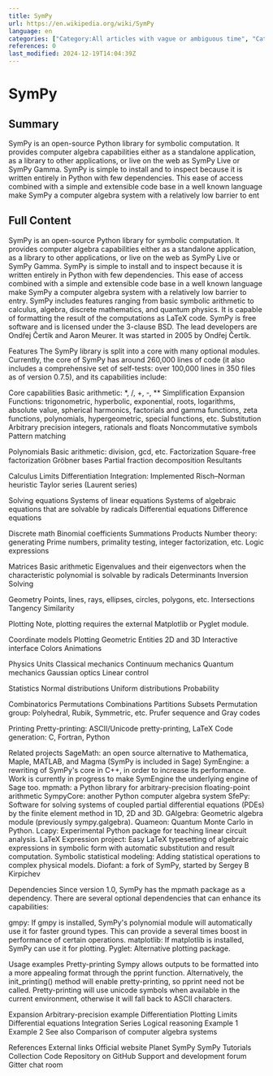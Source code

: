 ```yaml
---
title: SymPy
url: https://en.wikipedia.org/wiki/SymPy
language: en
categories: ["Category:All articles with vague or ambiguous time", "Category:Articles with example Python (programming language) code", "Category:Articles with short description", "Category:Computer algebra system software for Linux", "Category:Computer algebra system software for Windows", "Category:Computer algebra system software for macOS", "Category:Free computer algebra systems", "Category:Free mathematics software", "Category:Free software programmed in Python", "Category:Python (programming language) scientific libraries", "Category:Short description is different from Wikidata", "Category:Vague or ambiguous time from August 2021"]
references: 0
last_modified: 2024-12-19T14:04:39Z
---
```


# SymPy

## Summary

SymPy is an open-source Python library for symbolic computation. It provides computer algebra capabilities either as a standalone application, as a library to other applications, or live on the web as SymPy Live or SymPy Gamma. SymPy is simple to install and to inspect because it is written entirely in Python with few dependencies. This ease of access combined with a simple and extensible code base in a well known language make SymPy a computer algebra system with a relatively low barrier to ent

## Full Content

SymPy is an open-source Python library for symbolic computation. It provides computer algebra capabilities either as a standalone application, as a library to other applications, or live on the web as SymPy Live or SymPy Gamma. SymPy is simple to install and to inspect because it is written entirely in Python with few dependencies. This ease of access combined with a simple and extensible code base in a well known language make SymPy a computer algebra system with a relatively low barrier to entry.
SymPy includes features ranging from basic symbolic arithmetic to calculus, algebra, discrete mathematics, and quantum physics. It is capable of formatting the result of the computations as LaTeX code.
SymPy is free software and is licensed under the 3-clause BSD. The lead developers are Ondřej Čertík and Aaron Meurer. It was started in 2005 by Ondřej Čertík.

Features
The SymPy library is split into a core with many optional modules.
Currently, the core of SymPy has around 260,000 lines of code (it also includes a comprehensive set of self-tests: over 100,000 lines in 350 files as of version 0.7.5), and its capabilities include:

Core capabilities
Basic arithmetic: *, /, +, -, **
Simplification
Expansion
Functions: trigonometric, hyperbolic, exponential, roots, logarithms, absolute value, spherical harmonics, factorials and gamma functions, zeta functions, polynomials, hypergeometric, special functions, etc.
Substitution
Arbitrary precision integers, rationals and floats
Noncommutative symbols
Pattern matching

Polynomials
Basic arithmetic: division, gcd, etc.
Factorization
Square-free factorization
Gröbner bases
Partial fraction decomposition
Resultants

Calculus
Limits
Differentiation
Integration: Implemented Risch–Norman heuristic
Taylor series (Laurent series)

Solving equations
Systems of linear equations
Systems of algebraic equations that are solvable by radicals
Differential equations
Difference equations

Discrete math
Binomial coefficients
Summations
Products
Number theory: generating Prime numbers, primality testing, integer factorization, etc.
Logic expressions

Matrices
Basic arithmetic
Eigenvalues and their eigenvectors when the characteristic polynomial is solvable by radicals
Determinants
Inversion
Solving

Geometry
Points, lines, rays, ellipses, circles, polygons, etc.
Intersections
Tangency
Similarity

Plotting
Note, plotting requires the external Matplotlib or Pyglet module.

Coordinate models
Plotting Geometric Entities
2D and 3D
Interactive interface
Colors
Animations

Physics
Units
Classical mechanics
Continuum mechanics
Quantum mechanics
Gaussian optics
Linear control

Statistics
Normal distributions
Uniform distributions
Probability

Combinatorics
Permutations
Combinations
Partitions
Subsets
Permutation group: Polyhedral, Rubik, Symmetric, etc.
Prufer sequence and Gray codes

Printing
Pretty-printing: ASCII/Unicode pretty-printing, LaTeX
Code generation: C, Fortran, Python

Related projects
SageMath: an open source alternative to Mathematica, Maple, MATLAB, and Magma (SymPy is included in Sage)
SymEngine: a rewriting of SymPy's core in C++, in order to increase its performance. Work is currently in progress to make SymEngine the underlying engine of Sage too.
mpmath: a Python library for arbitrary-precision floating-point arithmetic
SympyCore: another Python computer algebra system
SfePy: Software for solving systems of coupled partial differential equations (PDEs) by the finite element method in 1D, 2D and 3D.
GAlgebra: Geometric algebra module (previously sympy.galgebra).
Quameon: Quantum Monte Carlo in Python.
Lcapy: Experimental Python package for teaching linear circuit analysis.
LaTeX Expression project: Easy LaTeX typesetting of algebraic expressions in symbolic form with automatic substitution and result computation.
Symbolic statistical modeling: Adding statistical operations to complex physical models.
Diofant: a fork of SymPy, started by Sergey B Kirpichev

Dependencies
Since version 1.0, SymPy has the mpmath package as a dependency.
There are several optional dependencies that can enhance its capabilities:

gmpy: If gmpy is installed, SymPy's polynomial module will automatically use it for faster ground types. This can provide a several times boost in performance of certain operations.
matplotlib: If matplotlib is installed, SymPy can use it for plotting.
Pyglet: Alternative plotting package.

Usage examples
Pretty-printing
Sympy allows outputs to be formatted into a more appealing format through the pprint function. Alternatively, the init_printing() method will enable pretty-printing, so pprint need not be called. Pretty-printing will use unicode symbols when available in the current environment, otherwise it will fall back to ASCII characters.

Expansion
Arbitrary-precision example
Differentiation
Plotting
Limits
Differential equations
Integration
Series
Logical reasoning
Example 1
Example 2
See also
Comparison of computer algebra systems

References
External links
Official website 
Planet SymPy
SymPy Tutorials Collection
Code Repository on GitHub
Support and development forum
Gitter chat room
